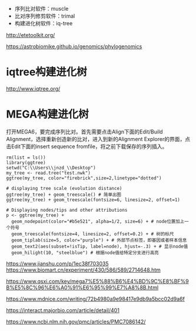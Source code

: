 + 序列比对软件：muscle
+ 比对序列修剪软件：trimal
+ 构建进化树软件：iq-tree

http://etetoolkit.org/

https://astrobiomike.github.io/genomics/phylogenomics

# iqtree构建进化树

http://www.iqtree.org/
# MEGA构建进化树

打开MEGA6，要完成序列比对。首先需要点击Align下面的Edit/Build Alignment，选择重新创造新的比对，进入到新的Alignment Explorer的界面，点击Edit下面的insert sequence fromfile，将之前下载保存的序列插入。

```
rm(list = ls())
library(ggtree)
setwd("C:\\Users\\jnzd_\\Desktop")
my_tree <- read.tree("test.nwk")
ggtree(my_tree, color="firebrick",size=2,linetype="dotted")

# displaying tree scale (evolution distance)
ggtree(my_tree) + geom_treescale() # 简单出图
ggtree(my_tree) + geom_treescale(fontsize=6, linesize=2, offset=1)

# Displaying nodes/tips and other attributions
p <- ggtree(my_tree) + 
  geom_nodepoint(color="#b5e521", alpha=1/2, size=6) + # node位置加上一个符号
  geom_treescale(fontsize=4, linesize=2, offset=0.2) + # 树的标尺
  geom_tiplab(size=5, color="purple") + # 外部节点标签，即基因或者样本信息
  geom_text2(aes(subset=!isTip, label=node), hjust=-.3) + # 显示node值
  geom_hilight(10, "steelblue") # 根据node值给特定分支进行高亮
  ```
https://www.jianshu.com/p/1ec38f703035
https://www.biomart.cn/experiment/430/586/589/2714648.htm

https://www.qsxi.com/key/mega7%E5%88%B6%E4%BD%9C%E8%BF%9B%E5%8C%96%E6%A0%91%E6%95%99%E7%A8%8B.html


https://www.mdnice.com/writing/72b4980a9e98417e9db9a5bcc02d9a6f


https://interact.majorbio.com/article/detail/401


https://www.ncbi.nlm.nih.gov/pmc/articles/PMC7086142/
